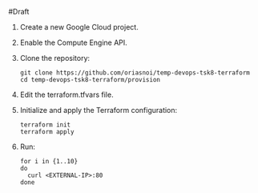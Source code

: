 #Draft

1. Create a new Google Cloud project.

2. Enable the Compute Engine API.

3. Clone the repository:
   ```
   git clone https://github.com/oriasnoi/temp-devops-tsk8-terraform
   cd temp-devops-tsk8-terraform/provision
   ```

4. Edit the terraform.tfvars file.

5. Initialize and apply the Terraform configuration:
   ```
   terraform init
   terraform apply
   ```

6. Run:
   ```
   for i in {1..10}
   do
     curl <EXTERNAL-IP>:80
   done
   ```
